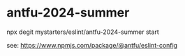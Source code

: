 # antfu-2024-summer

npx degit mystarters/eslint/antfu-2024-summer start

see: https://www.npmjs.com/package/@antfu/eslint-config
